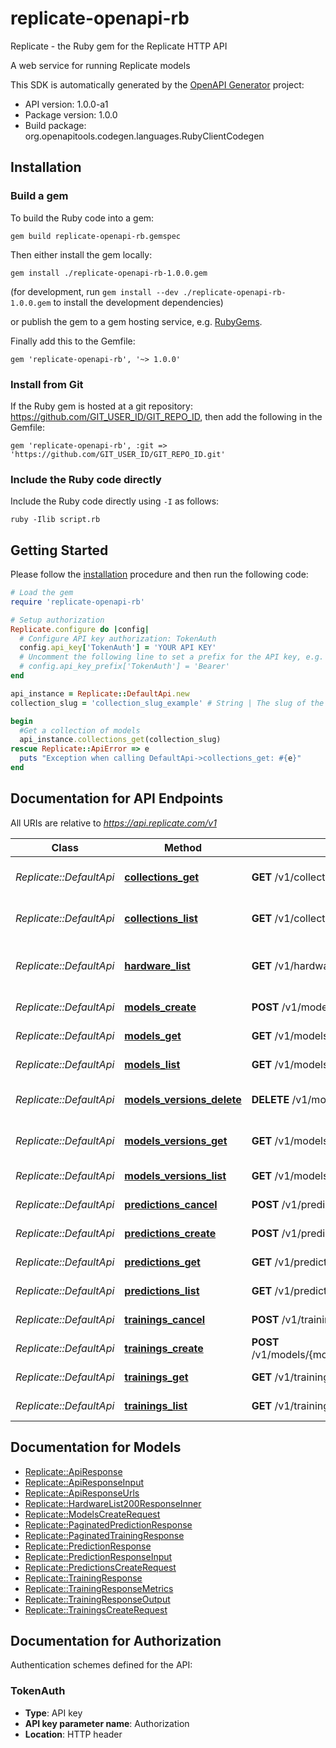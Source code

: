# replicate-openapi-rb

Replicate - the Ruby gem for the Replicate HTTP API

A web service for running Replicate models

This SDK is automatically generated by the [OpenAPI Generator](https://openapi-generator.tech) project:

- API version: 1.0.0-a1
- Package version: 1.0.0
- Build package: org.openapitools.codegen.languages.RubyClientCodegen

## Installation

### Build a gem

To build the Ruby code into a gem:

```shell
gem build replicate-openapi-rb.gemspec
```

Then either install the gem locally:

```shell
gem install ./replicate-openapi-rb-1.0.0.gem
```

(for development, run `gem install --dev ./replicate-openapi-rb-1.0.0.gem` to install the development dependencies)

or publish the gem to a gem hosting service, e.g. [RubyGems](https://rubygems.org/).

Finally add this to the Gemfile:

    gem 'replicate-openapi-rb', '~> 1.0.0'

### Install from Git

If the Ruby gem is hosted at a git repository: https://github.com/GIT_USER_ID/GIT_REPO_ID, then add the following in the Gemfile:

    gem 'replicate-openapi-rb', :git => 'https://github.com/GIT_USER_ID/GIT_REPO_ID.git'

### Include the Ruby code directly

Include the Ruby code directly using `-I` as follows:

```shell
ruby -Ilib script.rb
```

## Getting Started

Please follow the [installation](#installation) procedure and then run the following code:

```ruby
# Load the gem
require 'replicate-openapi-rb'

# Setup authorization
Replicate.configure do |config|
  # Configure API key authorization: TokenAuth
  config.api_key['TokenAuth'] = 'YOUR API KEY'
  # Uncomment the following line to set a prefix for the API key, e.g. 'Bearer' (defaults to nil)
  # config.api_key_prefix['TokenAuth'] = 'Bearer'
end

api_instance = Replicate::DefaultApi.new
collection_slug = 'collection_slug_example' # String | The slug of the collection, like `super-resolution` or `image-restoration`. See [replicate.com/collections](https://replicate.com/collections). 

begin
  #Get a collection of models
  api_instance.collections_get(collection_slug)
rescue Replicate::ApiError => e
  puts "Exception when calling DefaultApi->collections_get: #{e}"
end

```

## Documentation for API Endpoints

All URIs are relative to *https://api.replicate.com/v1*

Class | Method | HTTP request | Description
------------ | ------------- | ------------- | -------------
*Replicate::DefaultApi* | [**collections_get**](docs/DefaultApi.md#collections_get) | **GET** /v1/collections/{collection_slug} | Get a collection of models
*Replicate::DefaultApi* | [**collections_list**](docs/DefaultApi.md#collections_list) | **GET** /v1/collections | List collections of models
*Replicate::DefaultApi* | [**hardware_list**](docs/DefaultApi.md#hardware_list) | **GET** /v1/hardware | List available hardware for models
*Replicate::DefaultApi* | [**models_create**](docs/DefaultApi.md#models_create) | **POST** /v1/models | Create a model
*Replicate::DefaultApi* | [**models_get**](docs/DefaultApi.md#models_get) | **GET** /v1/models/{model_owner}/{model_name} | Get a model
*Replicate::DefaultApi* | [**models_list**](docs/DefaultApi.md#models_list) | **GET** /v1/models | List public models
*Replicate::DefaultApi* | [**models_versions_delete**](docs/DefaultApi.md#models_versions_delete) | **DELETE** /v1/models/{model_owner}/{model_name}/versions/{version_id} | Delete a model version
*Replicate::DefaultApi* | [**models_versions_get**](docs/DefaultApi.md#models_versions_get) | **GET** /v1/models/{model_owner}/{model_name}/versions/{version_id} | Get a model version
*Replicate::DefaultApi* | [**models_versions_list**](docs/DefaultApi.md#models_versions_list) | **GET** /v1/models/{model_owner}/{model_name}/versions | List model versions
*Replicate::DefaultApi* | [**predictions_cancel**](docs/DefaultApi.md#predictions_cancel) | **POST** /v1/predictions/{prediction_id}/cancel | Cancel a prediction
*Replicate::DefaultApi* | [**predictions_create**](docs/DefaultApi.md#predictions_create) | **POST** /v1/predictions | Create a prediction
*Replicate::DefaultApi* | [**predictions_get**](docs/DefaultApi.md#predictions_get) | **GET** /v1/predictions/{prediction_id} | Get a prediction
*Replicate::DefaultApi* | [**predictions_list**](docs/DefaultApi.md#predictions_list) | **GET** /v1/predictions | List predictions
*Replicate::DefaultApi* | [**trainings_cancel**](docs/DefaultApi.md#trainings_cancel) | **POST** /v1/trainings/{training_id}/cancel | Cancel a training
*Replicate::DefaultApi* | [**trainings_create**](docs/DefaultApi.md#trainings_create) | **POST** /v1/models/{model_owner}/{model_name}/versions/{version_id}/trainings | Create a training
*Replicate::DefaultApi* | [**trainings_get**](docs/DefaultApi.md#trainings_get) | **GET** /v1/trainings/{training_id} | Get a training
*Replicate::DefaultApi* | [**trainings_list**](docs/DefaultApi.md#trainings_list) | **GET** /v1/trainings | List trainings


## Documentation for Models

 - [Replicate::ApiResponse](docs/ApiResponse.md)
 - [Replicate::ApiResponseInput](docs/ApiResponseInput.md)
 - [Replicate::ApiResponseUrls](docs/ApiResponseUrls.md)
 - [Replicate::HardwareList200ResponseInner](docs/HardwareList200ResponseInner.md)
 - [Replicate::ModelsCreateRequest](docs/ModelsCreateRequest.md)
 - [Replicate::PaginatedPredictionResponse](docs/PaginatedPredictionResponse.md)
 - [Replicate::PaginatedTrainingResponse](docs/PaginatedTrainingResponse.md)
 - [Replicate::PredictionResponse](docs/PredictionResponse.md)
 - [Replicate::PredictionResponseInput](docs/PredictionResponseInput.md)
 - [Replicate::PredictionsCreateRequest](docs/PredictionsCreateRequest.md)
 - [Replicate::TrainingResponse](docs/TrainingResponse.md)
 - [Replicate::TrainingResponseMetrics](docs/TrainingResponseMetrics.md)
 - [Replicate::TrainingResponseOutput](docs/TrainingResponseOutput.md)
 - [Replicate::TrainingsCreateRequest](docs/TrainingsCreateRequest.md)


## Documentation for Authorization


Authentication schemes defined for the API:
### TokenAuth


- **Type**: API key
- **API key parameter name**: Authorization
- **Location**: HTTP header

